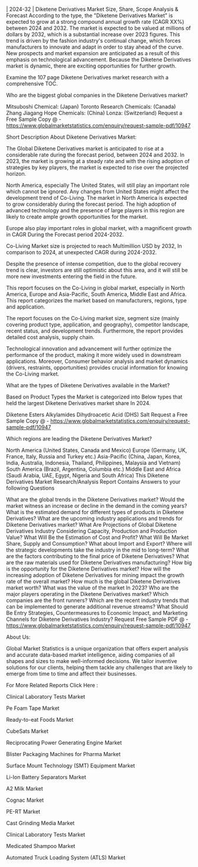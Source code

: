 | 2024-32 | Diketene Derivatives Market Size, Share, Scope Analysis & Forecast
According to the type, the "Diketene Derivatives Market" is expected to grow at a strong compound annual growth rate (CAGR XX%) between 2024 and 2032. The market is expected to be valued at millions of dollars by 2032, which is a substantial increase over 2023 figures. This trend is driven by the fashion industry's continual change, which forces manufacturers to innovate and adapt in order to stay ahead of the curve. New prospects and market expansion are anticipated as a result of this emphasis on technological advancement. Because the Diketene Derivatives market is dynamic, there are exciting opportunities for further growth.

Examine the 107 page Diketene Derivatives market research with a comprehensive TOC.

Who are the biggest global companies in the Diketene Derivatives market?


Mitsuboshi Chemical: (Japan)
Toronto Research Chemicals: (Canada)
Zhang Jiagang Hope Chemicals: (China)
Lonza: (Switzerland)
Request a Free Sample Copy @ - https://www.globalmarketstatistics.com/enquiry/request-sample-pdf/10947

Short Description About Diketene Derivatives Market:

The Global Diketene Derivatives market is anticipated to rise at a considerable rate during the forecast period, between 2024 and 2032. In 2023, the market is growing at a steady rate and with the rising adoption of strategies by key players, the market is expected to rise over the projected horizon.

North America, especially The United States, will still play an important role which cannot be ignored. Any changes from United States might affect the development trend of Co-Living. The market in North America is expected to grow considerably during the forecast period. The high adoption of advanced technology and the presence of large players in this region are likely to create ample growth opportunities for the market.

Europe also play important roles in global market, with a magnificent growth in CAGR During the Forecast period 2024-2032.

Co-Living Market size is projected to reach Multimillion USD by 2032, In comparison to 2024, at unexpected CAGR during 2024-2032.

Despite the presence of intense competition, due to the global recovery trend is clear, investors are still optimistic about this area, and it will still be more new investments entering the field in the future.

This report focuses on the Co-Living in global market, especially in North America, Europe and Asia-Pacific, South America, Middle East and Africa. This report categorizes the market based on manufacturers, regions, type and application.

The report focuses on the Co-Living market size, segment size (mainly covering product type, application, and geography), competitor landscape, recent status, and development trends. Furthermore, the report provides detailed cost analysis, supply chain.

Technological innovation and advancement will further optimize the performance of the product, making it more widely used in downstream applications. Moreover, Consumer behavior analysis and market dynamics (drivers, restraints, opportunities) provides crucial information for knowing the Co-Living market.

What are the types of Diketene Derivatives available in the Market?

Based on Product Types the Market is categorized into Below types that held the largest Diketene Derivatives market share In 2024.


Diketene Esters
Alkylamides
Dihydroacetic Acid (DHS)
Salt
Request a Free Sample Copy @ - https://www.globalmarketstatistics.com/enquiry/request-sample-pdf/10947

Which regions are leading the Diketene Derivatives Market?

North America (United States, Canada and Mexico)
Europe (Germany, UK, France, Italy, Russia and Turkey etc.)
Asia-Pacific (China, Japan, Korea, India, Australia, Indonesia, Thailand, Philippines, Malaysia and Vietnam)
South America (Brazil, Argentina, Columbia etc.)
Middle East and Africa (Saudi Arabia, UAE, Egypt, Nigeria and South Africa)
This Diketene Derivatives Market Research/Analysis Report Contains Answers to your following Questions

What are the global trends in the Diketene Derivatives market? Would the market witness an increase or decline in the demand in the coming years?
What is the estimated demand for different types of products in Diketene Derivatives? What are the upcoming industry applications and trends for Diketene Derivatives market?
What Are Projections of Global Diketene Derivatives Industry Considering Capacity, Production and Production Value? What Will Be the Estimation of Cost and Profit? What Will Be Market Share, Supply and Consumption? What about Import and Export?
Where will the strategic developments take the industry in the mid to long-term?
What are the factors contributing to the final price of Diketene Derivatives? What are the raw materials used for Diketene Derivatives manufacturing?
How big is the opportunity for the Diketene Derivatives market? How will the increasing adoption of Diketene Derivatives for mining impact the growth rate of the overall market?
How much is the global Diketene Derivatives market worth? What was the value of the market In 2023?
Who are the major players operating in the Diketene Derivatives market? Which companies are the front runners?
Which are the recent industry trends that can be implemented to generate additional revenue streams?
What Should Be Entry Strategies, Countermeasures to Economic Impact, and Marketing Channels for Diketene Derivatives Industry?
Request Free Sample PDF @ - https://www.globalmarketstatistics.com/enquiry/request-sample-pdf/10947

About Us:

Global Market Statistics is a unique organization that offers expert analysis and accurate data-based market intelligence, aiding companies of all shapes and sizes to make well-informed decisions. We tailor inventive solutions for our clients, helping them tackle any challenges that are likely to emerge from time to time and affect their businesses.

For More Related Reports Click Here :

Clinical Laboratory Tests Market

Pe Foam Tape Market

Ready-to-eat Foods Market

CubeSats Market

Reciprocating Power Generating Engine Market

Blister Packaging Machines for Pharma Market

Surface Mount Technology (SMT) Equipment Market

Li-Ion Battery Separators Market

A2 Milk Market

Cognac Market

PE-RT Market

Cast Grinding Media Market

Clinical Laboratory Tests Market

Medicated Shampoo Market

Automated Truck Loading System (ATLS) Market